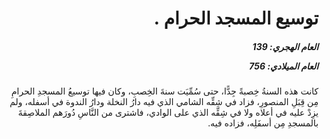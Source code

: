<h1 dir="rtl">توسيع المسجد الحرام .</h1>

<h5 dir="rtl">العام الهجري:  139

العام الميلادي: 756

</h5>

<p dir="rtl">كانت هذه السنةُ خِصبةً جِدًّا، حتى سُمِّيَت سنةَ الخِصبِ، وكان فيها توسيعُ المسجدِ الحرامِ مِن قِبَلِ المنصورِ، فزاد في شِقِّه الشامي الذي فيه دارُ النخلة ودارُ الندوة في أسفله، ولم يزِدْ عليه في أعلاه ولا في شِقِّه الذي على الوادي، فاشترى من النَّاسِ دُورَهم الملاصِقةَ بالمسجدِ مِن أسفَلِه، فزاده فيه.</p></br>
